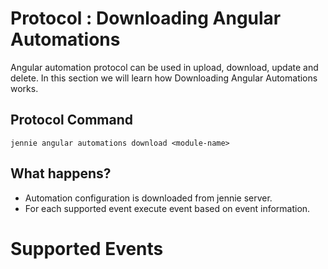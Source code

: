 # Protocol : Downloading Angular Automations
Angular automation protocol can be used in upload, download, update and delete. In this section we will learn how Downloading Angular Automations works. 

## Protocol Command

```
jennie angular automations download <module-name>
```

## What happens?
- Automation configuration is downloaded from jennie server.
- For each supported event execute event based on event information. 

# Supported Events 
